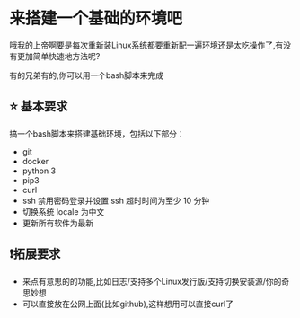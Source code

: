 # 来搭建一个基础的环境吧

哦我的上帝啊要是每次重新装Linux系统都要重新配一遍环境还是太吃操作了,有没有更加简单快速地方法呢?

有的兄弟有的,你可以用一个bash脚本来完成

## ⭐ 基本要求

搞一个bash脚本来搭建基础环境，包括以下部分：

- git
- docker
- python 3
- pip3
- curl
- ssh 禁用密码登录并设置 ssh 超时时间为至少 10 分钟
- 切换系统 locale 为中文
- 更新所有软件为最新

## ❗拓展要求

- 来点有意思的的功能,比如日志/支持多个Linux发行版/支持切换安装源/你的奇思妙想
- 可以直接放在公网上面(比如github),这样想用可以直接curl了
